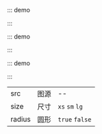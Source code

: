 ::: demo

<template>
  <lay-avatar :src="avatar"></lay-avatar>
</template>

<script>
import { ref } from 'vue'

export default {
  setup() {

    const avatar = "https://portrait.gitee.com/uploads/avatars/user/2813/8441097_shaynas_1610801433.png"

    return {
        avatar
    }
  }
}
</script>

:::

::: demo

<template>
  <lay-avatar :src="avatar" radius></lay-avatar>
</template>

<script>
import { ref } from 'vue'

export default {

    setup() {

        const avatar = "https://portrait.gitee.com/uploads/avatars/user/2813/8441097_shaynas_1610801433.png"
        
        return {
            avatar
        }
  }
}
</script>

:::

::: demo

<template>
  <lay-avatar :src="avatar" size="xs"></lay-avatar> 
  <lay-avatar :src="avatar" size="sm"></lay-avatar>
  <lay-avatar :src="avatar"></lay-avatar>
  <lay-avatar :src="avatar" size="lg"></lay-avatar>
</template>

<script>
import { ref } from 'vue'

export default {
    setup() {

        const avatar = "https://portrait.gitee.com/uploads/avatars/user/2813/8441097_shaynas_1610801433.png"

        return {
            avatar
        }
  }
}
</script>
:::

|  |  |  |
|--|--|--|
| src | 图源 | -- |
| size | 尺寸 | `xs` `sm` `lg`|
| radius | 圆形 | `true` `false`|